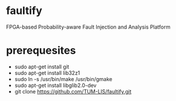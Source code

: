 faultify
========

FPGA-based Probability-aware Fault Injection and Analysis Platform


prerequesites
======

* sudo apt-get install git
* sudo apt-get install lib32z1
* sudo ln -s /usr/bin/make /usr/bin/gmake
* sudo apt-get install libglib2.0-dev
* git clone https://github.com/TUM-LIS/faultify.git

